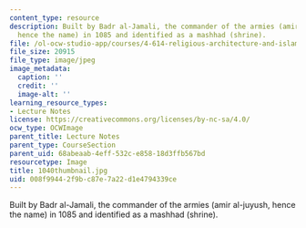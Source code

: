 ```yaml
---
content_type: resource
description: Built by Badr al-Jamali, the commander of the armies (amir al-juyush,
  hence the name) in 1085 and identified as a mashhad (shrine).
file: /ol-ocw-studio-app/courses/4-614-religious-architecture-and-islamic-cultures-fall-2002/008f99442f9bc87e7a22d1e4794339ce_1040thumbnail.jpg
file_size: 20915
file_type: image/jpeg
image_metadata:
  caption: ''
  credit: ''
  image-alt: ''
learning_resource_types:
- Lecture Notes
license: https://creativecommons.org/licenses/by-nc-sa/4.0/
ocw_type: OCWImage
parent_title: Lecture Notes
parent_type: CourseSection
parent_uid: 68abeaab-4eff-532c-e858-18d3ffb567bd
resourcetype: Image
title: 1040thumbnail.jpg
uid: 008f9944-2f9b-c87e-7a22-d1e4794339ce
---
```

Built by Badr al-Jamali, the commander of the armies (amir al-juyush, hence the name) in 1085 and identified as a mashhad (shrine).